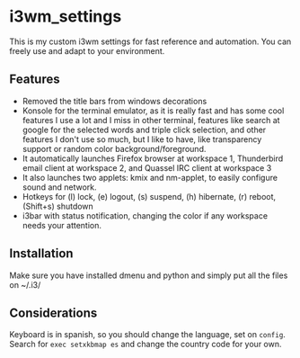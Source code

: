 i3wm_settings
=============

This is my custom i3wm settings for fast reference and automation. You can freely use and adapt to your environment.

Features
--------
* Removed the title bars from windows decorations
* Konsole for the terminal emulator, as it is really fast and has some cool features I use a lot and I miss in other terminal, features like search at google for the selected words and triple click selection, and other features I don't use so much, but I like to have, like transparency support or random color background/foreground.
* It automatically launches Firefox browser at workspace 1, Thunderbird email client at workspace 2, and Quassel IRC client at workspace 3
* It also launches two applets: kmix and nm-applet, to easily configure sound and network.
* Hotkeys for (l) lock, (e) logout, (s) suspend, (h) hibernate, (r) reboot, (Shift+s) shutdown
* i3bar with status notification, changing the color if any workspace needs your attention.

Installation
------------
Make sure you have installed dmenu and python and simply put all the files on ~/.i3/


Considerations
--------------
Keyboard is in spanish, so you should change the language, set on `config`. Search for `exec setxkbmap es` and change the country code for your own.
